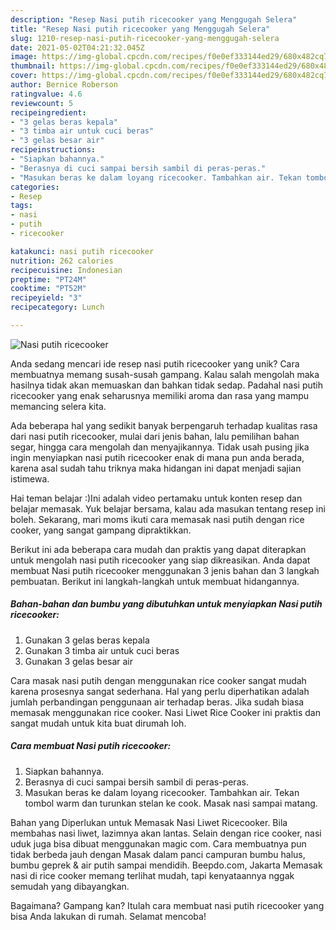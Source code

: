 ```yaml
---
description: "Resep Nasi putih ricecooker yang Menggugah Selera"
title: "Resep Nasi putih ricecooker yang Menggugah Selera"
slug: 1210-resep-nasi-putih-ricecooker-yang-menggugah-selera
date: 2021-05-02T04:21:32.045Z
image: https://img-global.cpcdn.com/recipes/f0e0ef333144ed29/680x482cq70/nasi-putih-ricecooker-foto-resep-utama.jpg
thumbnail: https://img-global.cpcdn.com/recipes/f0e0ef333144ed29/680x482cq70/nasi-putih-ricecooker-foto-resep-utama.jpg
cover: https://img-global.cpcdn.com/recipes/f0e0ef333144ed29/680x482cq70/nasi-putih-ricecooker-foto-resep-utama.jpg
author: Bernice Roberson
ratingvalue: 4.6
reviewcount: 5
recipeingredient:
- "3 gelas beras kepala"
- "3 timba air untuk cuci beras"
- "3 gelas besar air"
recipeinstructions:
- "Siapkan bahannya."
- "Berasnya di cuci sampai bersih sambil di peras-peras."
- "Masukan beras ke dalam loyang ricecooker. Tambahkan air. Tekan tombol warm dan turunkan stelan ke cook. Masak nasi sampai matang."
categories:
- Resep
tags:
- nasi
- putih
- ricecooker

katakunci: nasi putih ricecooker 
nutrition: 262 calories
recipecuisine: Indonesian
preptime: "PT24M"
cooktime: "PT52M"
recipeyield: "3"
recipecategory: Lunch

---
```



![Nasi putih ricecooker](https://img-global.cpcdn.com/recipes/f0e0ef333144ed29/680x482cq70/nasi-putih-ricecooker-foto-resep-utama.jpg)

Anda sedang mencari ide resep nasi putih ricecooker yang unik? Cara membuatnya memang susah-susah gampang. Kalau salah mengolah maka hasilnya tidak akan memuaskan dan bahkan tidak sedap. Padahal nasi putih ricecooker yang enak seharusnya memiliki aroma dan rasa yang mampu memancing selera kita.

Ada beberapa hal yang sedikit banyak berpengaruh terhadap kualitas rasa dari nasi putih ricecooker, mulai dari jenis bahan, lalu pemilihan bahan segar, hingga cara mengolah dan menyajikannya. Tidak usah pusing jika ingin menyiapkan nasi putih ricecooker enak di mana pun anda berada, karena asal sudah tahu triknya maka hidangan ini dapat menjadi sajian istimewa.

Hai teman belajar :)Ini adalah video pertamaku untuk konten resep dan belajar memasak. Yuk belajar bersama, kalau ada masukan tentang resep ini boleh. Sekarang, mari moms ikuti cara memasak nasi putih dengan rice cooker, yang sangat gampang dipraktikkan.


Berikut ini ada beberapa cara mudah dan praktis yang dapat diterapkan untuk mengolah nasi putih ricecooker yang siap dikreasikan. Anda dapat membuat Nasi putih ricecooker menggunakan 3 jenis bahan dan 3 langkah pembuatan. Berikut ini langkah-langkah untuk membuat hidangannya.

<!--inarticleads1-->

##### Bahan-bahan dan bumbu yang dibutuhkan untuk menyiapkan Nasi putih ricecooker:

1. Gunakan 3 gelas beras kepala
1. Gunakan 3 timba air untuk cuci beras
1. Gunakan 3 gelas besar air


Cara masak nasi putih dengan menggunakan rice cooker sangat mudah karena prosesnya sangat sederhana. Hal yang perlu diperhatikan adalah jumlah perbandingan penggunaan air terhadap beras. Jika sudah biasa memasak menggunakan rice cooker. Nasi Liwet Rice Cooker ini praktis dan sangat mudah untuk kita buat dirumah loh. 

<!--inarticleads2-->

##### Cara membuat Nasi putih ricecooker:

1. Siapkan bahannya.
1. Berasnya di cuci sampai bersih sambil di peras-peras.
1. Masukan beras ke dalam loyang ricecooker. Tambahkan air. Tekan tombol warm dan turunkan stelan ke cook. Masak nasi sampai matang.


Bahan yang Diperlukan untuk Memasak Nasi Liwet Ricecooker. Bila membahas nasi liwet, lazimnya akan lantas. Selain dengan rice cooker, nasi uduk juga bisa dibuat menggunakan magic com. Cara membuatnya pun tidak berbeda jauh dengan Masak dalam panci campuran bumbu halus, bumbu geprek &amp; air putih sampai mendidih. Beepdo.com, Jakarta Memasak nasi di rice cooker memang terlihat mudah, tapi kenyataannya nggak semudah yang dibayangkan. 

Bagaimana? Gampang kan? Itulah cara membuat nasi putih ricecooker yang bisa Anda lakukan di rumah. Selamat mencoba!
